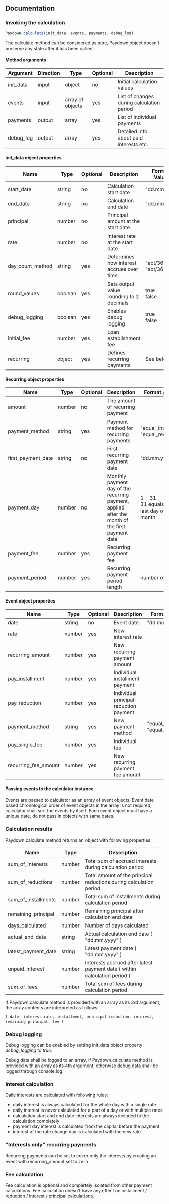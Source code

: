 
## Documentation

### Invoking the calculation
```javascript
Paydown.calculate(init_data, events, payments, debug_log)
```
The calculate method can be considered as pure, Paydown object doesn't preserve any state after it has been called.
#### Method arguments

Argument|Direction|Type|Optional|Description
--------|---------|----|--------|-----------
init_data|input|object|no|Initial calculation values
events|input|array of objects|yes|List of changes during calculation period
payments|output|array|yes|List of individual payments
debug_log|output|array|yes|Detailed info about paid interests etc.

#### Init_data object properties

Name|Type|Optional|Description|Format / Values|Default value
----|----|--------|-----------|---------------|-------------
start_date|string|no|Calculation start date|"dd.mm.yyyy"
end_date|string|no|Calculation end date|"dd.mm.yyyy"
principal|number|no|Principal amount at the start date|
rate|number|no|Interest rate at the start date|
day_count_method|string|yes|Determines how interest accrues over time|"act/360"<br>"act/365"|"act/360"
round_values|boolean|yes|Sets output value rounding to 2 decimals|true<br>false|true
debug_logging|boolean|yes|Enables debug logging|true<br>false|false
initial_fee|number|yes|Loan establishment fee||0
recurring|object|yes|Defines recurring payments|See below|

#### Recurring object properties

Name|Type|Optional|Description|Format / Values|Default value
----|----|--------|-----------|---------------|-------------
amount|number|no|The amount of recurring payment||
payment_method|string|yes|Payment method for recurring payments|"equal_installment"<br>"equal_reduction"|"equal_installment"
first_payment_date|string|no|First recurring payment date|"dd.mm.yyyy"|
payment_day|number|no|Monthly payment day of the recurring payment, applied after the month of the first payment date|1 - 31<br>31 equals to the last day of the month|
payment_fee|number|yes|Recurring payment fee||0
payment_period|number|yes|Recurring payment period length|number of months|1

#### Event object properties

Name|Type|Optional|Description|Format / Values
----|----|--------|-----------|---------------
date|string|no|Event date|"dd.mm.yyyy"
rate|number|yes|New interest rate|
recurring_amount|number|yes|New recurring payment amount|
pay_installment|number|yes|Individual installment payment|
pay_reduction|number|yes|Individual principal reduction payment|
payment_method|string|yes|New payment method|"equal_installment"<br>"equal_reduction"
pay_single_fee|number|yes|Individual fee|
recurring_fee_amount|number|yes|New recurring payment fee amount|

#### Passing events to the calculator instance

Events are passed to calculator as an array of event objects. Event date based chronological order of event objects in the array is not required, calculator shall sort the events by itself. Each event object must have a unique date, do not pass in objects with same dates.

### Calculation results

Paydown.calculate method returns an object with following properties:

Name|Type|Description
----|----|-------
sum_of_interests|number|Total sum of accrued interests during calculation period
sum_of_reductions|number|Total amount of the principal reductions during calculation period
sum_of_installments|number|Total sum of installments during calculation period
remaining_principal|number|Remaining principal after calculation end date
days_calculated|number|Number of days calculated
actual_end_date|string|Actual calculation end date ( "dd.mm.yyyy" )
latest_payment_date|string|Latest payment date ( "dd.mm.yyyy" )
unpaid_interest|number|Interests accrued after latest payment date ( within calculation period )
sum_of_fees|number|Total sum of fees during calculation period

If Paydown.calculate method is provided with an array as its 3rd argument, the array contents are interpreted as follows:

    [ date, interest rate, installment, principal reduction, interest, remaining principal, fee ]

### Debug logging

Debug logging can be enabled by setting init_data object property *debug_logging* to *true*.

Debug data shall be logged to an array, if Paydown.calculate method is provided with an array as its 4th argument, otherwise debug data shall be logged through console.log.

### Interest calculation

Daily interests are calculated with following rules:

- daily interest is always calculated for the whole day with a single rate
- daily interest is never calculated for a part of a day or with multiple rates
- calculation start and end date interests are always included to the calculation completely
- payment day interest is calculated from the capital before the payment
- interest of the rate change day is calculated with the new rate

### "Interests only" recurring payments

Recurring payments can be set to cover only the interests by creating an event with recurring_amount set to zero.

### Fee calculation

Fee calculation is optional and completely isolated from other payment calculations. Fee calculation doesn't have any effect on installment / reduction / interest / principal calculations.

